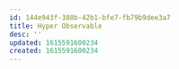 ```yaml
---
id: 144e943f-380b-42b1-bfe7-fb79b9dee3a7
title: Hyper Observable
desc: ''
updated: 1615591600234
created: 1615591600234
---
```


